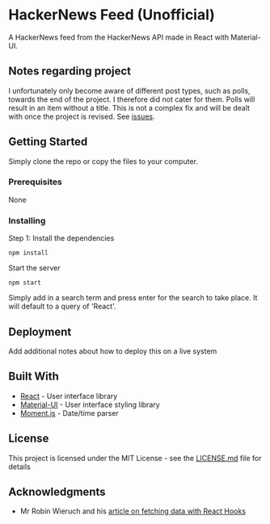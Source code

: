 # HackerNews Feed (Unofficial)

A HackerNews feed from the HackerNews API made in React with Material-UI.

## Notes regarding project

I unfortunately only become aware of different post types, such as polls, towards the end of the project. I therefore did not cater for them. Polls will result in an item without a title. This is not a complex fix and will be dealt with once the project is revised. See [issues](https://github.com/martink-rsa/hacker-news/issues/1).

## Getting Started

Simply clone the repo or copy the files to your computer.

### Prerequisites

None

### Installing

Step 1: Install the dependencies

```
npm install
```

Start the server

```
npm start
```

Simply add in a search term and press enter for the search to take place. It will default to a query of 'React'.

## Deployment

Add additional notes about how to deploy this on a live system

## Built With

- [React](https://reactjs.org/) - User interface library
- [Material-UI](https://reactjs.org/) - User interface styling library
- [Moment.js](https://momentjs.com/) - Date/time parser

## License

This project is licensed under the MIT License - see the [LICENSE.md](LICENSE.md) file for details

## Acknowledgments

- Mr Robin Wieruch and his [article on fetching data with React Hooks](https://www.robinwieruch.de/react-hooks-fetch-data)
